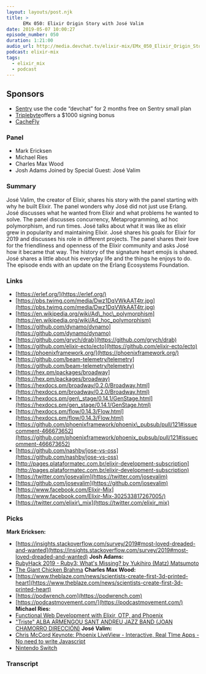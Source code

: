 ```yaml
---
layout: layouts/post.njk
title: >
      EMx 050: Elixir Origin Story with José Valim
date: 2019-05-07 10:00:27
episode_number: 050
duration: 1:21:00
audio_url: http://media.devchat.tv/elixir-mix/EMx_050_Elixir_Origin_Story_with_Jose_Valim.mp3
podcast: elixir-mix
tags: 
  - elixir_mix
  - podcast
---
```


## **Sponsors**

- [Sentry](http://sentry.io/) use the code “devchat” for 2 months free on Sentry small plan
- [Triplebyte](https://triplebyte.com/elixir)offers a $1000 signing bonus
- [CacheFly](https://www.cachefly.com/)

### **Panel**

- Mark Ericksen
- Michael Ries
- Charles Max Wood
- Josh Adams
Joined by Special Guest: José Valim
### **Summary**
José Valim, the creator of Elixir, shares his story with the panel starting with why he built Elixir. The panel wonders why José did not just use Erlang. José discusses what he wanted from Elixir and what problems he wanted to solve. The panel discusses concurrency, Metaprogramming, ad hoc polymorphism, and run times. José talks about what it was like as elixir grew in popularity and maintaining Elixir. José shares his goals for Elixir for 2019 and discusses his role in different projects. The panel shares their love for the friendliness and openness of the Elixir community and asks José how it became that way. The history of the signature heart emojis is shared. José shares a little about his everyday life and the things he enjoys to do. The episode ends with an update on the Erlang Ecosystems Foundation.&nbsp;
### **Links**

- [https://erlef.org/](https://erlef.org/)
- [https://pbs.twimg.com/media/Dwz1DqVWkAAT4tr.jpg](https://pbs.twimg.com/media/Dwz1DqVWkAAT4tr.jpg)
- [https://en.wikipedia.org/wiki/Ad\_hoc\_polymorphism](https://en.wikipedia.org/wiki/Ad_hoc_polymorphism)
- [https://github.com/dynamo/dynamo](https://github.com/dynamo/dynamo)
- [https://github.com/grych/drab](https://github.com/grych/drab)
- [https://github.com/elixir-ecto/ecto](https://github.com/elixir-ecto/ecto)
- [https://phoenixframework.org/](https://phoenixframework.org/)
- [https://github.com/beam-telemetry/telemetry](https://github.com/beam-telemetry/telemetry)
- [https://hex.pm/packages/broadway](https://hex.pm/packages/broadway)
- [https://hexdocs.pm/broadway/0.2.0/Broadway.html](https://hexdocs.pm/broadway/0.2.0/Broadway.html)
- [https://hexdocs.pm/gen\_stage/0.14.1/GenStage.html](https://hexdocs.pm/gen_stage/0.14.1/GenStage.html)
- [https://hexdocs.pm/flow/0.14.3/Flow.html](https://hexdocs.pm/flow/0.14.3/Flow.html)
- [https://github.com/phoenixframework/phoenix\_pubsub/pull/121#issuecomment-466673652](https://github.com/phoenixframework/phoenix_pubsub/pull/121#issuecomment-466673652)
- [https://github.com/nashby/jose-vs-oss](https://github.com/nashby/jose-vs-oss)
- [http://pages.plataformatec.com.br/elixir-development-subscription](http://pages.plataformatec.com.br/elixir-development-subscription)
- [https://twitter.com/josevalim](https://twitter.com/josevalim)
- [https://github.com/josevalim](https://github.com/josevalim)
- [https://www.facebook.com/Elixir-Mix](https://www.facebook.com/Elixir-Mix-302533817267005/)
- [https://twitter.com/elixir\_mix](https://twitter.com/elixir_mix)

### **Picks**
 **Mark Ericksen:**
- [https://insights.stackoverflow.com/survey/2019#most-loved-dreaded-and-wanted](https://insights.stackoverflow.com/survey/2019#most-loved-dreaded-and-wanted)
**Josh Adams:**
- [RubyHack 2019 - Ruby3: What's Missing? by Yukihiro (Matz) Matsumoto](https://www.youtube.com/watch?v=cmOt9HhszCI)
- [The Giant Chicken Brahma](https://www.youtube.com/watch?v=tB_YYEZxsBY)
**Charles Max Wood:** &nbsp;
- [https://www.theblaze.com/news/scientists-create-first-3d-printed-heart](https://www.theblaze.com/news/scientists-create-first-3d-printed-heart)
- [https://podwrench.com](https://podwrench.com)
- [https://podcastmovement.com/](https://podcastmovement.com/)
&nbsp; **Michael Ries:**
- [Functional Web Development with Elixir, OTP, and Phoenix](https://pragprog.com/book/lhelph/functional-web-development-with-elixir-otp-and-phoenix)
- ["Triste" ALBA ARMENGOU SANT ANDREU JAZZ BAND (JOAN CHAMORRO DIRECCIÓN)](https://youtu.be/xiJlAE2sfQc)
**José Valim:**
- [Chris McCord Keynote: Phoenix LiveView - Interactive, Real TIme Apps - No need to write Javascript](https://www.youtube.com/watch?v=8xJzHq8ru0M)
- [Nintendo Switch](https://www.nintendo.com/switch/)


### Transcript


